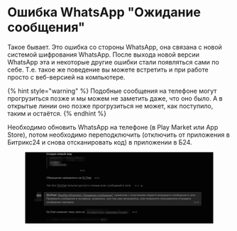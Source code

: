 # Ошибка WhatsApp "Ожидание сообщения"

Такое бывает. Это ошибка со стороны WhatsApp, она связана с новой системой шифрования WhatsApp. После выхода новой версии WhatsApp эта и некоторые другие ошибки стали появляться сами по себе. Т.е. такое же поведение вы можете встретить и при работе просто с веб-версией на компьютере.

{% hint style="warning" %}
Подобные сообщения на телефоне могут прогрузиться позже и мы можем не заметить даже, что оно было. А в открытые линии оно позже прогрузиться не может, как поступило, таким и остаётся.
{% endhint %}

Необходимо обновить WhatsApp  на телефоне (в Play Market или App Store), потом необходимо переподключить (отключить от приложения в Битрикс24 и снова отсканировать код) в приложении в Б24.

<figure><img src="../../.gitbook/assets/image (1) (1) (1) (1) (1) (1) (1) (1) (1) (1) (1) (1).png" alt=""><figcaption></figcaption></figure>
